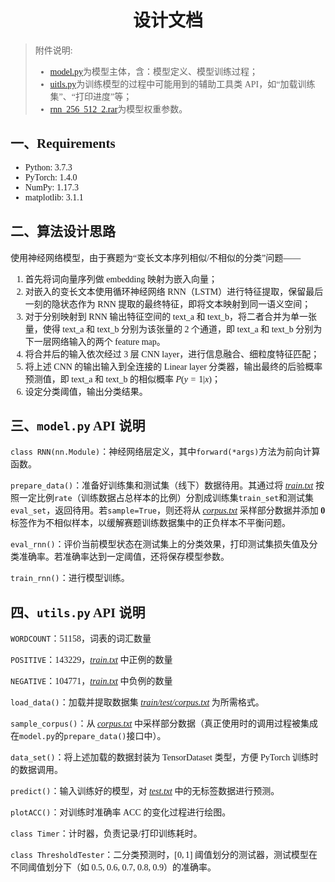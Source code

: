 <font face="STKaiTi">

<center>

# 设计文档

</center>

> 附件说明:
>
> - [model.py](./model.py)为模型主体，含：模型定义、模型训练过程；
> - [uitls.py](./utils.py)为训练模型的过程中可能用到的辅助工具类 API，如“加载训练集”、“打印进度”等；
> - [rnn_256_512_2.rar]()为模型权重参数。

## 一、Requirements

- Python: 3.7.3
- PyTorch: 1.4.0
- NumPy: 1.17.3
- matplotlib: 3.1.1

## 二、算法设计思路

使用神经网络模型，由于赛题为“变长文本序列相似/不相似的分类”问题——

1. 首先将词向量序列做 embedding 映射为嵌入向量；
2. 对嵌入的变长文本使用循环神经网络 RNN（LSTM）进行特征提取，保留最后一刻的隐状态作为 RNN 提取的最终特征，即将文本映射到同一语义空间；
3. 对于分别映射到 RNN 输出特征空间的 text_a 和 text_b，将二者合并为单一张量，使得 text_a 和 text_b 分别为该张量的 2 个通道，即 text_a 和 text_b 分别为下一层网络输入的两个 feature map。
4. 将合并后的输入依次经过 3 层 CNN layer，进行信息融合、细粒度特征匹配；
5. 将上述 CNN 的输出输入到全连接的 Linear layer 分类器，输出最终的后验概率预测值，即 text_a 和 text_b 的相似概率 $P(y=1|x)$；
6. 设定分类阈值，输出分类结果。

## 三、`model.py` API 说明

`class RNN(nn.Module)`：神经网络层定义，其中`forward(*args)`方法为前向计算函数。

`prepare_data()`：准备好训练集和测试集（线下）数据待用。其通过将 <u>_train.txt_</u> 按照一定比例`rate`（训练数据占总样本的比例）分割成训练集`train_set`和测试集`eval_set`，返回待用。若`sample=True`，则还将从 <u>_corpus.txt_</u> 采样部分数据并添加 **0** 标签作为不相似样本，以缓解赛题训练数据集中的正负样本不平衡问题。

`eval_rnn()`：评价当前模型状态在测试集上的分类效果，打印测试集损失值及分类准确率。若准确率达到一定阈值，还将保存模型参数。

`train_rnn()`：进行模型训练。

## 四、`utils.py` API 说明

`WORDCOUNT`：51158，词表的词汇数量

`POSITIVE`：143229，<u>_train.txt_</u> 中正例的数量

`NEGATIVE`：104771，<u>_train.txt_</u> 中负例的数量

`load_data()`：加载并提取数据集 <u>_train/test/corpus.txt_</u> 为所需格式。

`sample_corpus()`：从 <u>_corpus.txt_</u> 中采样部分数据（真正使用时的调用过程被集成在`model.py`的`prepare_data()`接口中）。

`data_set()`：将上述加载的数据封装为 TensorDataset 类型，方便 PyTorch 训练时的数据调用。

`predict()`：输入训练好的模型，对 <u>_test.txt_</u> 中的无标签数据进行预测。

`plotACC()`：对训练时准确率 ACC 的变化过程进行绘图。

`class Timer`：计时器，负责记录/打印训练耗时。

`class ThresholdTester`：二分类预测时，$[0, 1]$ 阈值划分的测试器，测试模型在不同阈值划分下（如 0.5, 0.6, 0.7, 0.8, 0.9）的准确率。

</font>
